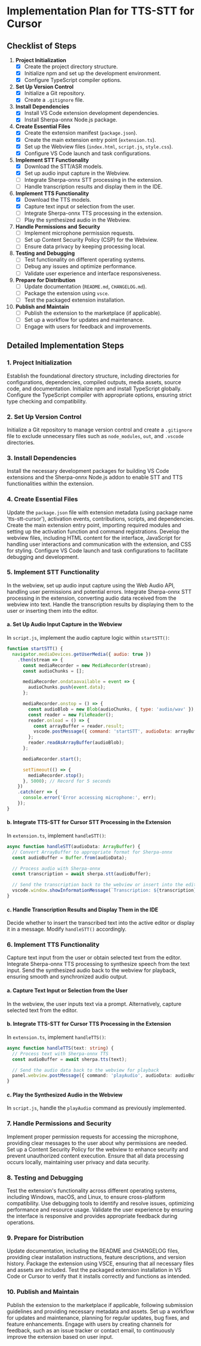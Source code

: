 # Implementation Plan for TTS-STT for Cursor

## Checklist of Steps

1. **Project Initialization**
    - [x] Create the project directory structure.
    - [x] Initialize npm and set up the development environment.
    - [x] Configure TypeScript compiler options.

2. **Set Up Version Control**
    - [x] Initialize a Git repository.
    - [x] Create a `.gitignore` file.

3. **Install Dependencies**
    - [x] Install VS Code extension development dependencies.
    - [x] Install Sherpa-onnx Node.js package.

4. **Create Essential Files**
    - [x] Create the extension manifest (`package.json`).
    - [x] Create the main extension entry point (`extension.ts`).
    - [x] Set up the Webview files (`index.html`, `script.js`, `style.css`).
    - [x] Configure VS Code launch and task configurations.

5. **Implement STT Functionality**
    - [x] Download the STT/ASR models.
    - [x] Set up audio input capture in the Webview.
    - [ ] Integrate Sherpa-onnx STT processing in the extension.
    - [ ] Handle transcription results and display them in the IDE.

6. **Implement TTS Functionality**
    - [x] Download the TTS models.
    - [x] Capture text input or selection from the user.
    - [ ] Integrate Sherpa-onnx TTS processing in the extension.
    - [ ] Play the synthesized audio in the Webview.

7. **Handle Permissions and Security**
    - [ ] Implement microphone permission requests.
    - [ ] Set up Content Security Policy (CSP) for the Webview.
    - [ ] Ensure data privacy by keeping processing local.

8. **Testing and Debugging**
    - [ ] Test functionality on different operating systems.
    - [ ] Debug any issues and optimize performance.
    - [ ] Validate user experience and interface responsiveness.

9. **Prepare for Distribution**
    - [ ] Update documentation (`README.md`, `CHANGELOG.md`).
    - [ ] Package the extension using `vsce`.
    - [ ] Test the packaged extension installation.

10. **Publish and Maintain**
    - [ ] Publish the extension to the marketplace (if applicable).
    - [ ] Set up a workflow for updates and maintenance.
    - [ ] Engage with users for feedback and improvements.

## Detailed Implementation Steps

### 1. Project Initialization

Establish the foundational directory structure, including directories for configurations, dependencies, compiled outputs, media assets, source code, and documentation. Initialize npm and install TypeScript globally. Configure the TypeScript compiler with appropriate options, ensuring strict type checking and compatibility.

### 2. Set Up Version Control

Initialize a Git repository to manage version control and create a `.gitignore` file to exclude unnecessary files such as `node_modules`, `out`, and `.vscode` directories.

### 3. Install Dependencies

Install the necessary development packages for building VS Code extensions and the Sherpa-onnx Node.js addon to enable STT and TTS functionalities within the extension.


### 4. Create Essential Files

Update the `package.json` file with extension metadata (using package name 'tts-stt-cursor'), activation events, contributions, scripts, and dependencies. Create the main extension entry point, importing required modules and setting up the activation function and command registrations. Develop the webview files, including HTML content for the interface, JavaScript for handling user interactions and communication with the extension, and CSS for styling. Configure VS Code launch and task configurations to facilitate debugging and development.

### 5. Implement STT Functionality

In the webview, set up audio input capture using the Web Audio API, handling user permissions and potential errors. Integrate Sherpa-onnx STT processing in the extension, converting audio data received from the webview into text. Handle the transcription results by displaying them to the user or inserting them into the editor.

#### a. Set Up Audio Input Capture in the Webview

In `script.js`, implement the audio capture logic within `startSTT()`:

```javascript
function startSTT() {
  navigator.mediaDevices.getUserMedia({ audio: true })
    .then(stream => {
      const mediaRecorder = new MediaRecorder(stream);
      const audioChunks = [];

      mediaRecorder.ondataavailable = event => {
        audioChunks.push(event.data);
      };

      mediaRecorder.onstop = () => {
        const audioBlob = new Blob(audioChunks, { type: 'audio/wav' });
        const reader = new FileReader();
        reader.onload = () => {
          const arrayBuffer = reader.result;
          vscode.postMessage({ command: 'startSTT', audioData: arrayBuffer });
        };
        reader.readAsArrayBuffer(audioBlob);
      };

      mediaRecorder.start();

      setTimeout(() => {
        mediaRecorder.stop();
      }, 5000); // Record for 5 seconds
    })
    .catch(err => {
      console.error('Error accessing microphone:', err);
    });
}
```

#### b. Integrate TTS-STT for Cursor STT Processing in the Extension

In `extension.ts`, implement `handleSTT()`:

```typescript
async function handleSTT(audioData: ArrayBuffer) {
  // Convert ArrayBuffer to appropriate format for Sherpa-onnx
  const audioBuffer = Buffer.from(audioData);

  // Process audio with Sherpa-onnx
  const transcription = await sherpa.stt(audioBuffer);

  // Send the transcription back to the webview or insert into the editor
  vscode.window.showInformationMessage(`Transcription: ${transcription}`);
}
```

#### c. Handle Transcription Results and Display Them in the IDE

Decide whether to insert the transcribed text into the active editor or display it in a message. Modify `handleSTT()` accordingly.

### 6. Implement TTS Functionality

Capture text input from the user or obtain selected text from the editor. Integrate Sherpa-onnx TTS processing to synthesize speech from the text input. Send the synthesized audio back to the webview for playback, ensuring smooth and synchronized audio output.

#### a. Capture Text Input or Selection from the User

In the webview, the user inputs text via a prompt. Alternatively, capture selected text from the editor.

#### b. Integrate TTS-STT for Cursor TTS Processing in the Extension

In `extension.ts`, implement `handleTTS()`:

```typescript
async function handleTTS(text: string) {
  // Process text with Sherpa-onnx TTS
  const audioBuffer = await sherpa.tts(text);

  // Send the audio data back to the webview for playback
  panel.webview.postMessage({ command: 'playAudio', audioData: audioBuffer });
}
```

#### c. Play the Synthesized Audio in the Webview

In `script.js`, handle the `playAudio` command as previously implemented.

### 7. Handle Permissions and Security

Implement proper permission requests for accessing the microphone, providing clear messages to the user about why permissions are needed. Set up a Content Security Policy for the webview to enhance security and prevent unauthorized content execution. Ensure that all data processing occurs locally, maintaining user privacy and data security.

### 8. Testing and Debugging

Test the extension's functionality across different operating systems, including Windows, macOS, and Linux, to ensure cross-platform compatibility. Use debugging tools to identify and resolve issues, optimizing performance and resource usage. Validate the user experience by ensuring the interface is responsive and provides appropriate feedback during operations.

### 9. Prepare for Distribution

Update documentation, including the README and CHANGELOG files, providing clear installation instructions, feature descriptions, and version history. Package the extension using VSCE, ensuring that all necessary files and assets are included. Test the packaged extension installation in VS Code or Cursor to verify that it installs correctly and functions as intended.

### 10. Publish and Maintain

Publish the extension to the marketplace if applicable, following submission guidelines and providing necessary metadata and assets. Set up a workflow for updates and maintenance, planning for regular updates, bug fixes, and feature enhancements. Engage with users by creating channels for feedback, such as an issue tracker or contact email, to continuously improve the extension based on user input.